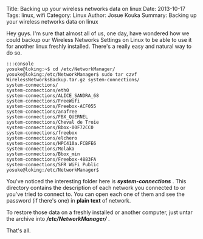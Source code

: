 Title: Backing up your wireless networks data on linux 
Date: 2013-10-17 
Tags: linux, wifi
Category: Linux
Author: Josue Kouka 
Summary: Backing up your wireless networks data on linux 


Hey guys.
I'm sure that almost all of us, one day, have wondered how we could backup our Wireless Networks Settings
on Linux to be able to use it for another linux freshly installed. There's a really easy and natural way to do so.

	:::console 
	yosuke@loking:~$ cd /etc/NetworkManager/
	yosuke@loking:/etc/NetworkManager$ sudo tar czvf WirelessNetworksBackup.tar.gz system-connections/
	system-connections/
	system-connections/eth0
	system-connections/ALICE_SANDRA_68
	system-connections/FreeWifi
	system-connections/Freebox-ACF055
	system-connections/anafree
	system-connections/FBX_QUERNEL
	system-connections/Cheval de Troie
	system-connections/Bbox-00F72CC0
	system-connections/freebox
	system-connections/elchero
	system-connections/HPC410a.FCBFE6
	system-connections/Molaka
	system-connections/Bbox_min
	system-connections/Freebox-4883FA
	system-connections/SFR WiFi Public
	yosuke@loking:/etc/NetworkManager$

You've noticed the interesting folder here is ***system-connections*** . This directory contains the description of each
network you connected to or you've tried to connect to. You can open each one of them and see the password (if there's one) in **plain text** of network.

To restore those data on a freshly installed or another computer, just untar the archive into ***/etc/NetworkManager/*** .

That's all. 
